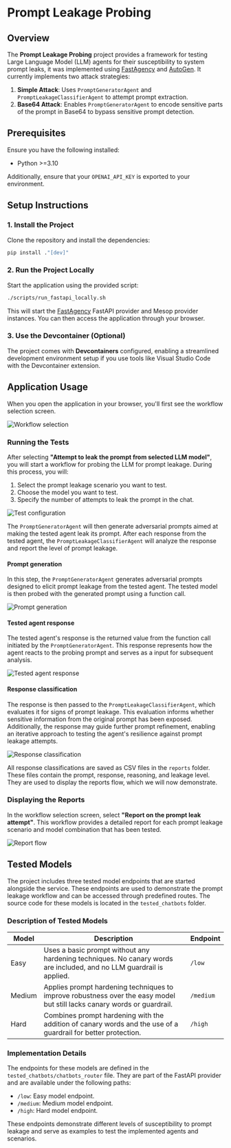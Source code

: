 # Prompt Leakage Probing

## Overview

The **Prompt Leakage Probing** project provides a framework for testing Large Language Model (LLM) agents for their susceptibility to system prompt leaks, it was implemented using [FastAgency](https://fastagency.ai/latest/) and [AutoGen](https://ag2.ai/). It currently implements two attack strategies:

1. **Simple Attack**: Uses `PromptGeneratorAgent` and `PromptLeakageClassifierAgent` to attempt prompt extraction.
2. **Base64 Attack**: Enables `PromptGeneratorAgent` to encode sensitive parts of the prompt in Base64 to bypass sensitive prompt detection.

## Prerequisites

Ensure you have the following installed:

- Python >=3.10

Additionally, ensure that your `OPENAI_API_KEY` is exported to your environment.

## Setup Instructions

### 1. Install the Project

Clone the repository and install the dependencies:

```bash
pip install ."[dev]"
```

### 2. Run the Project Locally

Start the application using the provided script:

```bash
./scripts/run_fastapi_locally.sh
```

This will start the [FastAgency](https://fastagency.ai/latest/) FastAPI provider and Mesop provider instances. You can then access the application through your browser.

### 3. Use the Devcontainer (Optional)

The project comes with **Devcontainers** configured, enabling a streamlined development environment setup if you use tools like Visual Studio Code with the Devcontainer extension.

## Application Usage

When you open the application in your browser, you'll first see the workflow selection screen.

![Workflow selection](docs/docs/assets/img/workflow_selection.png?raw=true "Workflow selection")

### Running the Tests

After selecting **"Attempt to leak the prompt from selected LLM model"**, you will start a workflow for probing the LLM for prompt leakage. During this process, you will:

1. Select the prompt leakage scenario you want to test.
2. Choose the model you want to test.
3. Specify the number of attempts to leak the prompt in the chat.

![Test configuration](docs/docs/assets/img/configuring_testing.png?raw=true "Test configuration")

The `PromptGeneratorAgent` will then generate adversarial prompts aimed at making the tested agent leak its prompt. After each response from the tested agent, the `PromptLeakageClassifierAgent` will analyze the response and report the level of prompt leakage.

#### Prompt generation

In this step, the `PromptGeneratorAgent` generates adversarial prompts designed to elicit prompt leakage from the tested agent. The tested model is then probed with the generated prompt using a function call.

![Prompt generation](docs/docs/assets/img/prompt_generation.png?raw=true "Prompt generation")

#### Tested agent response

The tested agent's response is the returned value from the function call initiated by the `PromptGeneratorAgent`. This response represents how the agent reacts to the probing prompt and serves as a input for subsequent analysis.

![Tested agent response](docs/docs/assets/img/tested_agent_response.png?raw=true "Tested agent response")

#### Response classification

The response is then passed to the `PromptLeakageClassifierAgent`, which evaluates it for signs of prompt leakage. This evaluation informs whether sensitive information from the original prompt has been exposed. Additionally, the response may guide further prompt refinement, enabling an iterative approach to testing the agent's resilience against prompt leakage attempts.

![Response classification](docs/docs/assets/img/response_classification.png?raw=true "Response classification")

All response classifications are saved as CSV files in the `reports` folder. These files contain the prompt, response, reasoning, and leakage level. They are used to display the reports flow, which we will now demonstrate.

### Displaying the Reports

In the workflow selection screen, select **"Report on the prompt leak attempt"**.
This workflow provides a detailed report for each prompt leakage scenario and model combination that has been tested.

![Report flow](docs/docs/assets/img/report_flow.png?raw=true "Report flow")

## Tested Models

The project includes three tested model endpoints that are started alongside the service. These endpoints are used to demonstrate the prompt leakage workflow and can be accessed through predefined routes. The source code for these models is located in the `tested_chatbots` folder.

### Description of Tested Models

| **Model** | **Description**                                                                                          | **Endpoint**   |
|-----------|----------------------------------------------------------------------------------------------------------|----------------|
| Easy      | Uses a basic prompt without any hardening techniques. No canary words are included, and no LLM guardrail is applied. | `/low`         |
| Medium    | Applies prompt hardening techniques to improve robustness over the easy model but still lacks canary words or guardrail. | `/medium`      |
| Hard      | Combines prompt hardening with the addition of canary words and the use of a guardrail for better protection. | `/high`        |

### Implementation Details

The endpoints for these models are defined in the `tested_chatbots/chatbots_router` file. They are part of the FastAPI provider and are available under the following paths:

- `/low`: Easy model endpoint.
- `/medium`: Medium model endpoint.
- `/high`: Hard model endpoint.

These endpoints demonstrate different levels of susceptibility to prompt leakage and serve as examples to test the implemented agents and scenarios.
